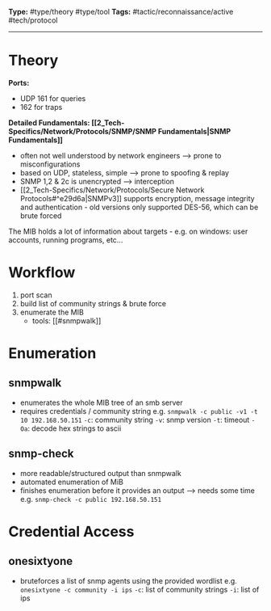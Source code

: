 **Type:** #type/theory #type/tool 
**Tags:** #tactic/reconnaissance/active #tech/protocol 

---
# Theory
**Ports:**
- UDP 161 for queries
- 162 for traps

**Detailed Fundamentals: [[2_Tech-Specifics/Network/Protocols/SNMP/SNMP Fundamentals|SNMP Fundamentals]]**

- often not well understood by network engineers --> prone to misconfigurations
- based on UDP, stateless, simple --> prone to spoofing & replay
- SNMP 1,2 & 2c is unencrypted --> interception
- [[2_Tech-Specifics/Network/Protocols/Secure Network Protocols#^e29d6a|SNMPv3]] supports encryption, message integrity and authentication - old versions only supported DES-56, which can be brute forced

The MIB holds a lot of information about targets - e.g. on windows: user accounts, running programs, etc...
# Workflow
1. port scan
2. build list of community strings & brute force
3. enumerate the MIB
	- tools: [[#snmpwalk]]
# Enumeration
## snmpwalk
- enumerates the whole MIB tree of an smb server
- requires credentials / community string
e.g. `snmpwalk -c public -v1 -t 10 192.168.50.151`
`-c`: community string
`-v`: snmp version
`-t`: timeout
`-Oa`: decode hex strings to ascii
## snmp-check
- more readable/structured output than snmpwalk
- automated enumeration of MiB
- finishes enumeration before it provides an output --> needs some time
e.g. `snmp-check -c public 192.168.50.151`
# Credential Access
## onesixtyone
- bruteforces a list of snmp agents using the provided wordlist
e.g. `onesixtyone -c community -i ips`
`-c`: list of community strings
`-i`: list of ips
